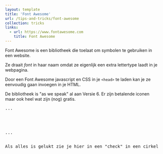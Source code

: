 ```yaml
---
layout: template
title: 'Font Awesome'
url: /tips-and-tricks/font-awesome
collection: tricks
links:
  - url: https://www.fontawesome.com
    title: Font Awesome
---
```

Font Awesome is een bibliotheek die toelaat om symbolen te gebruiken in een website. 

Ze draait <em>font</em> in haar naam omdat ze eigenlijk een extra lettertype laadt in je webpagina.

Door een Font Awesome javascript en CSS in je <code>&lt;head&gt;</code> te laden kan je ze eenvoudig gaan invoegen in je HTML.

De bibliotheek is "as we speak" al aan Versie 6. Er zijn betalende iconen maar ook heel wat zijn (nog) gratis.

<pre data-enlighter-theme="beyond" data-enlighter-language="html">
...
<head>
<script src="https://kit.fontawesome.com/2d03a6046d.js"></script>
</head>
...

Als alles is gelukt zie je hier in een "check" in een cirkel.

<i class="fas fa-check-circle"></i>
</pre>

